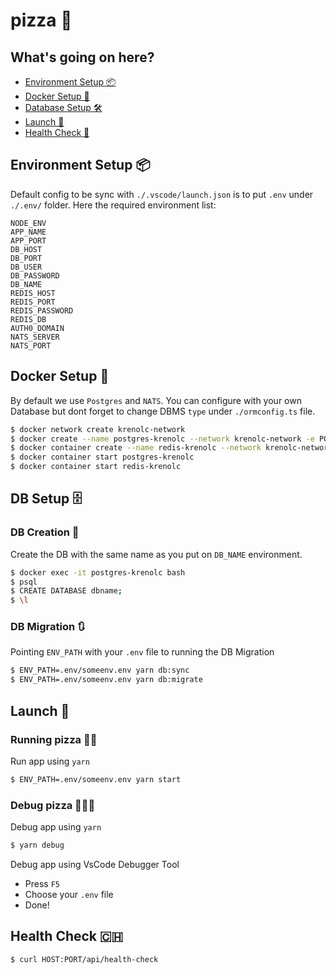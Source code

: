# pizza 🍕

## What's going on here?
- [Environment Setup 📦](#environment-setup-)
- [Docker Setup 🐳](#docker-setup-)
- [Database Setup 🛠](#database-setup-)
- [Launch 🚀](#launch-)
- [Health Check 🏥](#health-check-)

## Environment Setup 📦
Default config to be sync with `./.vscode/launch.json` is to put `.env` under `./.env/` folder. Here the required environment list:

```
NODE_ENV
APP_NAME
APP_PORT
DB_HOST
DB_PORT
DB_USER
DB_PASSWORD
DB_NAME
REDIS_HOST
REDIS_PORT
REDIS_PASSWORD
REDIS_DB
AUTH0_DOMAIN
NATS_SERVER
NATS_PORT
```

## Docker Setup 🐳
By default we use `Postgres` and `NATS`. You can configure with your own Database but dont forget to change DBMS `type` under `./ormconfig.ts` file.

```bash
$ docker network create krenolc-network
$ docker create --name postgres-krenolc --network krenolc-network -e POSTGRES_USER=root -e POSTGRES_PASSWORD=password -p 5432:5432 postgres:9.6.22-alpine
$ docker container create --name redis-krenolc --network krenolc-network -p 6379:6379 redis:6.2.3-alpine
$ docker container start postgres-krenolc
$ docker container start redis-krenolc
```

## DB Setup 🗄
### DB Creation 💾

Create the DB with the same name as you put on `DB_NAME` environment.

```bash
$ docker exec -it postgres-krenolc bash
$ psql
$ CREATE DATABASE dbname;
$ \l
```
### DB Migration 🔃

Pointing `ENV_PATH` with your `.env` file to running the DB Migration
```bash
$ ENV_PATH=.env/someenv.env yarn db:sync
$ ENV_PATH=.env/someenv.env yarn db:migrate
```

## Launch 🚀
### Running pizza 🏃🍕

Run app using `yarn`

```bash
$ ENV_PATH=.env/someenv.env yarn start
```

### Debug pizza 🕵️‍♂️🍕

Debug app using `yarn`

```bash
$ yarn debug
```

Debug app using VsCode Debugger Tool

- Press `F5`
- Choose your `.env` file
- Done!

## Health Check 🇨🇭

```bash
$ curl HOST:PORT/api/health-check
```
